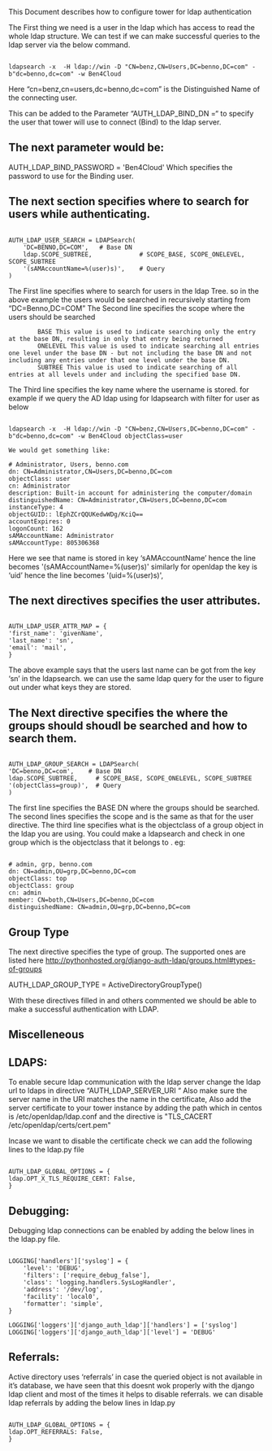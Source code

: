 

This Document describes how to configure tower for ldap authentication 

The First thing we need is a user in the ldap which has access to read the whole ldap structure.
We can test if we can make successful queries to the ldap server via the below command. 

```

ldapsearch -x  -H ldap://win -D "CN=benz,CN=Users,DC=benno,DC=com" -b"dc=benno,dc=com" -w Ben4Cloud

```


Here “cn=benz,cn=users,dc=benno,dc=com” is the Distinguished Name of the connecting user. 

This can be added to the Parameter “AUTH_LDAP_BIND_DN =“ to specify the user that tower will use to connect (Bind) to the ldap server.

The next parameter would be:
-------------------------------

AUTH_LDAP_BIND_PASSWORD = 'Ben4Cloud'
Which specifies the password to use for the Binding user.

The next section specifies where to search for users while authenticating.
------------------------------------------------------------------------

```

AUTH_LDAP_USER_SEARCH = LDAPSearch(
    'DC=BENNO,DC=COM',   # Base DN
    ldap.SCOPE_SUBTREE,             # SCOPE_BASE, SCOPE_ONELEVEL, SCOPE_SUBTREE
    '(sAMAccountName=%(user)s)',    # Query
)

```


The First line specifies where to search for users in the ldap Tree. so in the above example the users would be searched in recursively starting from “DC=Benno,DC=COM”
The Second line specifies the scope where the users should be searched 

```
		BASE This value is used to indicate searching only the entry at the base DN, resulting in only that entry being returned 
		ONELEVEL This value is used to indicate searching all entries one level under the base DN - but not including the base DN and not including any entries under that one level under the base DN. 
		SUBTREE This value is used to indicate searching of all entries at all levels under and including the specified base DN.  
```

The Third line specifies the key name where the username is stored. for example if we query the AD ldap using for ldapsearch with filter for user as below 

```

ldapsearch -x  -H ldap://win -D "CN=benz,CN=Users,DC=benno,DC=com" -b"dc=benno,dc=com" -w Ben4Cloud objectClass=user

We would get something like:

# Administrator, Users, benno.com
dn: CN=Administrator,CN=Users,DC=benno,DC=com
objectClass: user
cn: Administrator
description: Built-in account for administering the computer/domain
distinguishedName: CN=Administrator,CN=Users,DC=benno,DC=com
instanceType: 4
objectGUID:: lEphZCrQQUKedwWDg/KciQ==
accountExpires: 0
logonCount: 162
sAMAccountName: Administrator
sAMAccountType: 805306368

```

Here we see that name is stored in key ‘sAMAccountName’ hence the line becomes 
'(sAMAccountName=%(user)s)'
similarly for openldap the key is ‘uid’ hence the line becomes 
'(uid=%(user)s)',


The next directives specifies the user attributes.
--------------------------------------------------

```

AUTH_LDAP_USER_ATTR_MAP = {
'first_name': 'givenName',
'last_name': 'sn',
'email': 'mail',
}

```

The above example says that the users last name can be got from the key ‘sn’ in the ldapsearch. we can use the same ldap query for the user to figure out under what keys they are stored.

The Next directive specifies the where the groups should shoudl be searched and how to search them.
---------------------------------------

```

AUTH_LDAP_GROUP_SEARCH = LDAPSearch(
'DC=benno,DC=com',    # Base DN
ldap.SCOPE_SUBTREE,     # SCOPE_BASE, SCOPE_ONELEVEL, SCOPE_SUBTREE
'(objectClass=group)',  # Query
)

```

The first line specifies the BASE DN where the groups should be searched. 
The second lines specifies the scope and is the same as that for the user directive.
The third line specifies what is the objectclass of a group object in the ldap you are using. 
You could make a ldapsearch and check in one group which is the objectclass that it belongs to .
eg:

```

# admin, grp, benno.com
dn: CN=admin,OU=grp,DC=benno,DC=com
objectClass: top
objectClass: group
cn: admin
member: CN=both,CN=Users,DC=benno,DC=com
distinguishedName: CN=admin,OU=grp,DC=benno,DC=com

```

Group Type
--------------

The next directive specifies the type of group.
The supported ones are listed here http://pythonhosted.org/django-auth-ldap/groups.html#types-of-groups

AUTH_LDAP_GROUP_TYPE = ActiveDirectoryGroupType()

With these directives filled in and others commented we should be able to make a successful authentication with LDAP.


Miscelleneous
------------------------

LDAPS:
-------

To enable secure ldap communication with the ldap server change the ldap url to ldaps in directive “AUTH_LDAP_SERVER_URI “
Also make sure the server name in the URI matches the name in the certificate, Also add the server certificate to your tower instance by adding the path which in centos is /etc/openldap/ldap.conf and the directive is  "TLS_CACERT /etc/openldap/certs/cert.pem"

Incase we want to disable the certificate check we can add the following lines to the ldap.py file

```

AUTH_LDAP_GLOBAL_OPTIONS = {
ldap.OPT_X_TLS_REQUIRE_CERT: False,
}

```

Debugging:
----------

Debugging ldap connections can be enabled by adding the below lines in the ldap.py file.

```

LOGGING['handlers']['syslog'] = {
    'level': 'DEBUG',
    'filters': ['require_debug_false'],
    'class': 'logging.handlers.SysLogHandler',
    'address': '/dev/log',
    'facility': 'local0',
    'formatter': 'simple',
}

LOGGING['loggers']['django_auth_ldap']['handlers'] = ['syslog']
LOGGING['loggers']['django_auth_ldap']['level'] = 'DEBUG'

```

Referrals:
-------------

Active directory uses ‘referrals’ in case the queried object is not available in it’s database, we have seen that this doesnt wok properly with the django ldap client and most of the times it helps to disable referrals. we can disable ldap referrals by adding the below lines in ldap.py

```

AUTH_LDAP_GLOBAL_OPTIONS = {
ldap.OPT_REFERRALS: False,
}

```




